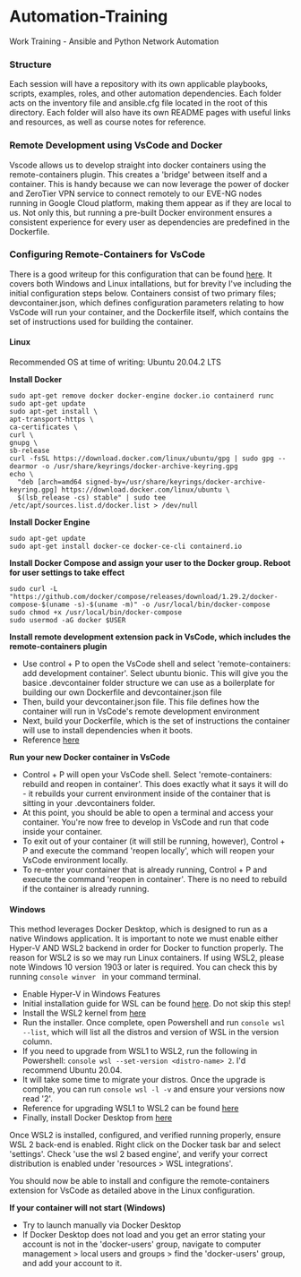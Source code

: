 # Automation-Training
Work Training - Ansible and Python Network Automation

### Structure
Each session will have a repository with its own applicable playbooks, scripts, examples, roles, and other automation dependencies. Each folder acts on the inventory file and ansible.cfg file located in the root of this directory. Each folder will also have its own README pages with useful links and resources, as well as course notes for reference. 

### Remote Development using VsCode and Docker
Vscode allows us to develop straight into docker containers using the remote-containers plugin. This creates a 'bridge' between itself and a container. This is handy because we can now leverage the power of docker and ZeroTier VPN service to connect remotely to our EVE-NG nodes running in Google Cloud platform, making them appear as if they are local to us. Not only this, but running a pre-built Docker environment ensures a consistent experience for every user as dependencies are predefined in the Dockerfile. 

### Configuring Remote-Containers for VsCode
There is a good writeup for this configuration that can be found [here](https://code.visualstudio.com/docs/remote/containers). It covers both Windows and Linux intallations, but for brevity I've including the initial configuration steps below. Containers consist of two primary files; devcontainer.json, which defines configuration parameters relating to how VsCode will run your container, and the Dockerfile itself, which contains the set of instructions used for building the container. 

#### Linux
Recommended OS at time of writing: Ubuntu 20.04.2 LTS

**Install Docker**
```console
sudo apt-get remove docker docker-engine docker.io containerd runc
sudo apt-get update
sudo apt-get install \
apt-transport-https \
ca-certificates \
curl \
gnupg \
sb-release
curl -fsSL https://download.docker.com/linux/ubuntu/gpg | sudo gpg --dearmor -o /usr/share/keyrings/docker-archive-keyring.gpg
echo \
  "deb [arch=amd64 signed-by=/usr/share/keyrings/docker-archive-keyring.gpg] https://download.docker.com/linux/ubuntu \
  $(lsb_release -cs) stable" | sudo tee /etc/apt/sources.list.d/docker.list > /dev/null
```

**Install Docker Engine**
```console
sudo apt-get update
sudo apt-get install docker-ce docker-ce-cli containerd.io
```

**Install Docker Compose and assign your user to the Docker group. Reboot for user settings to take effect**
```console
sudo curl -L "https://github.com/docker/compose/releases/download/1.29.2/docker-compose-$(uname -s)-$(uname -m)" -o /usr/local/bin/docker-compose
sudo chmod +x /usr/local/bin/docker-compose
sudo usermod -aG docker $USER
```

**Install remote development extension pack in VsCode, which includes the remote-containers plugin**
- Use control + P to open the VsCode shell and select 'remote-containers: add development container'. Select ubuntu bionic. This will give you the basice .devcontainer folder structure we can use as a boilerplate for building our own Dockerfile and devcontainer.json file
- Then, build your devcontainer.json file. This file defines how the container will run in VsCode's remote development environment
- Next, build your Dockerfile, which is the set of instructions the container will use to install dependencies when it boots.
- Reference [here](https://code.visualstudio.com/docs/remote/create-dev-container#_create-a-devcontainerjson-file)

**Run your new Docker container in VsCode**
- Control + P will open your VsCode shell. Select 'remote-containers: rebuild and reopen in container'. This does exactly what it says it will do - it rebuilds your current environment inside of the container that is sitting in your .devcontainers folder. 
- At this point, you should be able to open a terminal and access your container. You're now free to develop in VsCode and run that code inside your container.
- To exit out of your container (it will still be running, however), Control + P and execute the command 'reopen locally', which will reopen your VsCode environment locally.
- To re-enter your container that is already running, Control + P and execute the command 'reopen in container'. There is no need to rebuild if the container is already running.

#### Windows
This method leverages Docker Desktop, which is designed to run as a native Windows application. It is important to note we must enable either Hyper-V AND WSL2 backend in order for Docker to function properly. The reason for WSL2 is so we may run Linux containers. If using WSL2, please note Windows 10 version 1903 or later is required. You can check this by running ```console winver ``` in your command terminal. 
- Enable Hyper-V in Windows Features
- Initial installation guide for WSL can be found [here](https://docs.microsoft.com/en-us/windows/wsl/install-win10). Do not skip this step!
- Install the WSL2 kernel from [here](https://docs.microsoft.com/en-us/windows/wsl/wsl2-kernel)
- Run the installer. Once complete, open Powershell and run ```console wsl --list```, which will list all the distros and version of WSL in the version column. 
- If you need to upgrade from WSL1 to WSL2, run the following in Powershell: ```console wsl --set-version <distro-name> 2```. I'd recommend Ubuntu 20.04. 
- It will take some time to migrate your distros. Once the upgrade is complte, you can run ```console wsl -l -v``` and ensure your versions now read '2'. 
- Reference for upgrading WSL1 to WSL2 can be found [here](https://dev.to/adityakanekar/upgrading-from-wsl1-to-wsl2-1fl9)
- Finally, install Docker Desktop from [here](https://docker.com/products/docker-desktop)

Once WSL2 is installed, configured, and verified running properly, ensure WSL 2 back-end is enabled. Right click on the Docker task bar and select 'settings'. Check 'use the wsl 2 based engine', and verify your correct distribution is enabled under 'resources > WSL integrations'.

You should now be able to install and configure the remote-containers extension for VsCode as detailed above in the Linux configuration. 

**If your container will not start (Windows)**
- Try to launch manually via Docker Desktop
- If Docker Desktop does not load and you get an error stating your account is not in the 'docker-users' group, navigate to computer management > local users and groups > find the 'docker-users' group, and add your account to it. 

